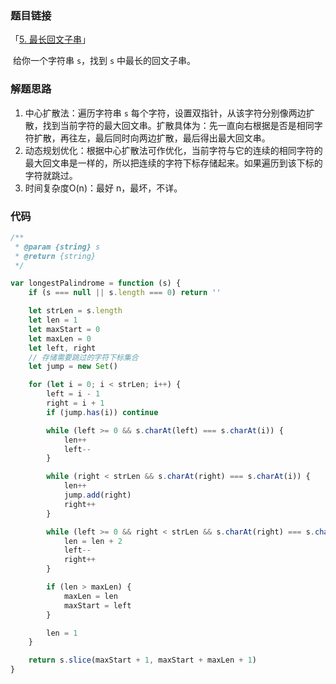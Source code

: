 ### 题目链接

「[5. 最长回文子串](https://leetcode.cn/problems/longest-palindromic-substring/)」

​	给你一个字符串 `s`，找到 `s` 中最长的回文子串。

### 解题思路

1. 中心扩散法：遍历字符串 `s` 每个字符，设置双指针，从该字符分别像两边扩散，找到当前字符的最大回文串。扩散具体为：先一直向右根据是否是相同字符扩散，再往左，最后同时向两边扩散，最后得出最大回文串。
2. 动态规划优化：根据中心扩散法可作优化，当前字符与它的连续的相同字符的最大回文串是一样的，所以把连续的字符下标存储起来。如果遍历到该下标的字符就跳过。
3. 时间复杂度O(n)：最好 n，最坏，不详。

### 代码

```js
/**
 * @param {string} s
 * @return {string}
 */

var longestPalindrome = function (s) {
	if (s === null || s.length === 0) return ''

    let strLen = s.length
    let len = 1
    let maxStart = 0
    let maxLen = 0
    let left, right
    // 存储需要跳过的字符下标集合
    let jump = new Set()

    for (let i = 0; i < strLen; i++) {
        left = i - 1
        right = i + 1
        if (jump.has(i)) continue

        while (left >= 0 && s.charAt(left) === s.charAt(i)) {
            len++
            left--
        }

        while (right < strLen && s.charAt(right) === s.charAt(i)) {
            len++
            jump.add(right)
            right++
        }

        while (left >= 0 && right < strLen && s.charAt(right) === s.charAt(left)) {
            len = len + 2
            left--
            right++
        }

        if (len > maxLen) {
            maxLen = len
            maxStart = left
        }

        len = 1
    }

    return s.slice(maxStart + 1, maxStart + maxLen + 1)
}

